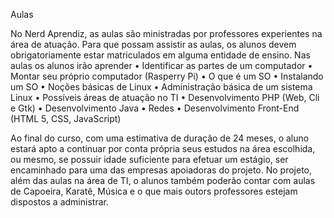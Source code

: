 Aulas

No Nerd Aprendiz, as aulas são ministradas por professores experientes na área de atuação.
Para que possam assistir as aulas, os alunos devem obrigatoriamente estar matriculados em alguma entidade de ensino.
Nas aulas os alunos irão aprender
	•	Identificar as partes de um computador
	•	Montar seu próprio computador (Rasperry Pi) 
	•	O que é um SO
	•	Instalando um SO
	•	Noções básicas de Linux
	•	Administração básica de um sistema Linux
	•	Possíveis áreas de atuação no TI
	•	Desenvolvimento PHP (Web, Cli e Gtk)
	•	Desenvolvimento Java
	•	Redes
	•	Desenvolvimento Front-End (HTML 5, CSS, JavaScript)

Ao final do curso, com uma estimativa de duração de 24 meses, o aluno estará apto a continuar por conta própria seus estudos na área escolhida, ou mesmo, se possuir idade suficiente para efetuar um estágio, ser encaminhado para uma das empresas apoiadoras do projeto.
No projeto, além das aulas na área de TI, o alunos também poderão contar com aulas de Capoeira, Karatê, Música e o que mais outors professores estejam dispostos a administrar.

